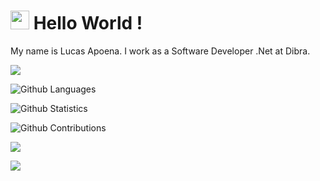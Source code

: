 

<h1><img src="https://emojis.slackmojis.com/emojis/images/1531849430/4246/blob-sunglasses.gif?1531849430" width="30"/> Hello World ! </h1>

My name is Lucas Apoena. I work as a Software Developer .Net at Dibra.

![](http://estruyf-github.azurewebsites.net/api/VisitorHit?user=lucasapoena&repo=lucasapoena&countColorcountColor)

![Github Languages](https://github-readme-stats.vercel.app/api/top-langs/?username=lucasapoena&layout=compact&count_private=true)

![Github Statistics](https://github-readme-stats.vercel.app/api/?username=lucasapoena&count_private=true&show_icons=true)

![Github Contributions](https://github-readme-streak-stats.herokuapp.com/?user=lucasapoena&hide_border=true)

<p align="left">

<a href="https://www.linkedin.com/in/lucasapoena/"><img src="https://img.shields.io/badge/-LinkedIn-0077B5?style=flat&logo=Linkedin&logoColor=white"/></a>

<a href="https://medium.com/@lucasapoena"><img src="https://img.shields.io/badge/-Medium-%2312100E?style=flat&logo=medium&logoColor=white"/></a>

</p>
